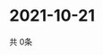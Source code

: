 # 2021-10-21
  共 0条

  <!-- BEGIN -->
  <!-- 最后更新时间Thu Oct 21 2021 04:04:12 GMT+0000 (Coordinated Universal Time) -->
  
  <!-- END -->
  
  